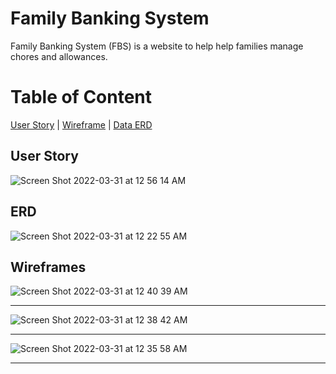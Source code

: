 # Family Banking System

Family Banking System (FBS) is a website to help help families manage chores and allowances. 


# Table of Content

[User Story](https://github.com/neshmasood/family-banking-systeme/#user-story)
|
[Wireframe](https://github.com/neshmasood/family-banking-system/#wireframes)
|
[Data ERD](https://github.com/neshmasood/family-banking-system/#erd)



## User Story

![Screen Shot 2022-03-31 at 12 56 14 AM](https://user-images.githubusercontent.com/92559697/160986196-442e5d1e-ca01-4812-83f1-603e2e140489.png)


## ERD

![Screen Shot 2022-03-31 at 12 22 55 AM](https://user-images.githubusercontent.com/92559697/160982343-128abd44-ade0-4372-aa8d-4b319d79b6c4.png)



## Wireframes

![Screen Shot 2022-03-31 at 12 40 39 AM](https://user-images.githubusercontent.com/92559697/160984367-64a1ca42-f3dd-4fc6-96d9-02883a00aa86.png)
________________________________________________________________________________________________________________________________________________

![Screen Shot 2022-03-31 at 12 38 42 AM](https://user-images.githubusercontent.com/92559697/160984147-cbed56fb-b9a7-4a15-a86a-08076ed2d0b1.png)
________________________________________________________________________________________________________________________________________________

![Screen Shot 2022-03-31 at 12 35 58 AM](https://user-images.githubusercontent.com/92559697/160983783-edc3ee61-40a2-4770-b5d6-82c6921faf1e.png)
________________________________________________________________________________________________________________________________________________



